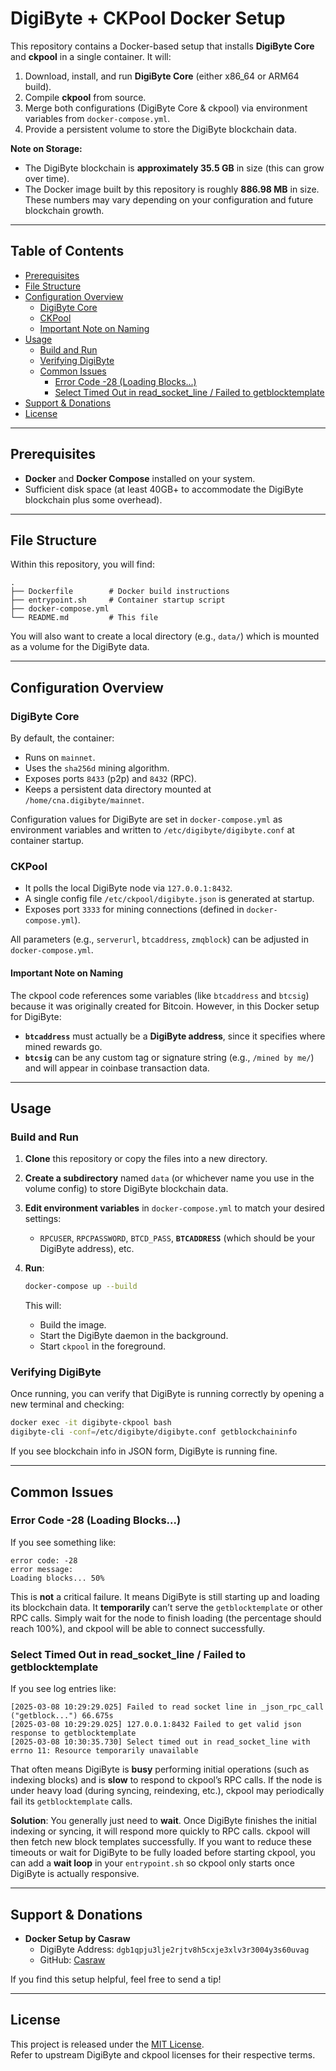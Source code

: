 # DigiByte + CKPool Docker Setup

This repository contains a Docker-based setup that installs **DigiByte Core** and **ckpool** in a single container. It will:

1. Download, install, and run **DigiByte Core** (either x86_64 or ARM64 build).  
2. Compile **ckpool** from source.  
3. Merge both configurations (DigiByte Core & ckpool) via environment variables from `docker-compose.yml`.  
4. Provide a persistent volume to store the DigiByte blockchain data.

**Note on Storage:**  
- The DigiByte blockchain is **approximately 35.5 GB** in size (this can grow over time).  
- The Docker image built by this repository is roughly **886.98 MB** in size.  
These numbers may vary depending on your configuration and future blockchain growth.

---

## Table of Contents

- [Prerequisites](#prerequisites)
- [File Structure](#file-structure)
- [Configuration Overview](#configuration-overview)
  - [DigiByte Core](#digibyte-core)
  - [CKPool](#ckpool)
  - [Important Note on Naming](#important-note-on-naming)
- [Usage](#usage)
  - [Build and Run](#build-and-run)
  - [Verifying DigiByte](#verifying-digibyte)
  - [Common Issues](#common-issues)
    - [Error Code -28 (Loading Blocks...)](#error-code--28-loading-blocks)
    - [Select Timed Out in read_socket_line / Failed to getblocktemplate](#select-timed-out-in-read_socket_line--failed-to-getblocktemplate)
- [Support & Donations](#support--donations)
- [License](#license)

---

## Prerequisites

- **Docker** and **Docker Compose** installed on your system.
- Sufficient disk space (at least 40GB+ to accommodate the DigiByte blockchain plus some overhead).

---

## File Structure

Within this repository, you will find:

```
.
├── Dockerfile        # Docker build instructions
├── entrypoint.sh     # Container startup script
├── docker-compose.yml
└── README.md         # This file
```

You will also want to create a local directory (e.g., `data/`) which is mounted as a volume for the DigiByte data.

---

## Configuration Overview

### DigiByte Core

By default, the container:

- Runs on `mainnet`.
- Uses the `sha256d` mining algorithm.
- Exposes ports `8433` (p2p) and `8432` (RPC).
- Keeps a persistent data directory mounted at `/home/cna.digibyte/mainnet`.

Configuration values for DigiByte are set in `docker-compose.yml` as environment variables and written to `/etc/digibyte/digibyte.conf` at container startup.

### CKPool

- It polls the local DigiByte node via `127.0.0.1:8432`.
- A single config file `/etc/ckpool/digibyte.json` is generated at startup.
- Exposes port `3333` for mining connections (defined in `docker-compose.yml`).

All parameters (e.g., `serverurl`, `btcaddress`, `zmqblock`) can be adjusted in `docker-compose.yml`.

#### Important Note on Naming

The ckpool code references some variables (like `btcaddress` and `btcsig`) because it was originally created for Bitcoin. However, in this Docker setup for DigiByte:

- **`btcaddress`** must actually be a **DigiByte address**, since it specifies where mined rewards go.  
- **`btcsig`** can be any custom tag or signature string (e.g., `/mined by me/`) and will appear in coinbase transaction data.

---

## Usage

### Build and Run

1. **Clone** this repository or copy the files into a new directory.
2. **Create a subdirectory** named `data` (or whichever name you use in the volume config) to store DigiByte blockchain data.
3. **Edit environment variables** in `docker-compose.yml` to match your desired settings:
   - `RPCUSER`, `RPCPASSWORD`, `BTCD_PASS`, **`BTCADDRESS`** (which should be your DigiByte address), etc.
4. **Run**:

   ```bash
   docker-compose up --build
   ```

   This will:
   - Build the image.
   - Start the DigiByte daemon in the background.
   - Start `ckpool` in the foreground.

### Verifying DigiByte

Once running, you can verify that DigiByte is running correctly by opening a new terminal and checking:

```bash
docker exec -it digibyte-ckpool bash
digibyte-cli -conf=/etc/digibyte/digibyte.conf getblockchaininfo
```

If you see blockchain info in JSON form, DigiByte is running fine.

---

## Common Issues

### Error Code -28 (Loading Blocks...)

If you see something like:

```
error code: -28
error message:
Loading blocks... 50%
```

This is **not** a critical failure. It means DigiByte is still starting up and loading its blockchain data. It **temporarily** can’t serve the `getblocktemplate` or other RPC calls. Simply wait for the node to finish loading (the percentage should reach 100%), and ckpool will be able to connect successfully.

### Select Timed Out in read_socket_line / Failed to getblocktemplate

If you see log entries like:

```
[2025-03-08 10:29:29.025] Failed to read socket line in _json_rpc_call ("getblock...") 66.675s
[2025-03-08 10:29:29.025] 127.0.0.1:8432 Failed to get valid json response to getblocktemplate
[2025-03-08 10:30:35.730] Select timed out in read_socket_line with errno 11: Resource temporarily unavailable
```

That often means DigiByte is **busy** performing initial operations (such as indexing blocks) and is **slow** to respond to ckpool’s RPC calls. If the node is under heavy load (during syncing, reindexing, etc.), ckpool may periodically fail its `getblocktemplate` calls.

**Solution**: You generally just need to **wait**. Once DigiByte finishes the initial indexing or syncing, it will respond more quickly to RPC calls. ckpool will then fetch new block templates successfully. If you want to reduce these timeouts or wait for DigiByte to be fully loaded before starting ckpool, you can add a **wait loop** in your `entrypoint.sh` so ckpool only starts once DigiByte is actually responsive.

---

## Support & Donations

- **Docker Setup by Casraw**  
  - DigiByte Address: `dgb1qpju3lje2rjtv8h5cxje3xlv3r3004y3s60uvag`  
  - GitHub: [Casraw](https://github.com/Casraw/)

If you find this setup helpful, feel free to send a tip!

---

## License

This project is released under the [MIT License](https://opensource.org/licenses/MIT).  
Refer to upstream DigiByte and ckpool licenses for their respective terms.